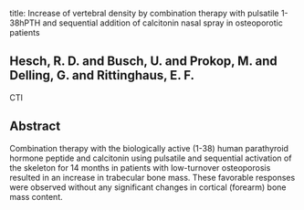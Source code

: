 title: Increase of vertebral density by combination therapy with pulsatile 1-38hPTH and sequential addition of calcitonin nasal spray in osteoporotic patients

## Hesch, R. D. and Busch, U. and Prokop, M. and Delling, G. and Rittinghaus, E. F.
CTI


## Abstract
Combination therapy with the biologically active (1-38) human parathyroid hormone peptide and calcitonin using pulsatile and sequential activation of the skeleton for 14 months in patients with low-turnover osteoporosis resulted in an increase in trabecular bone mass. These favorable responses were observed without any significant changes in cortical (forearm) bone mass content.

